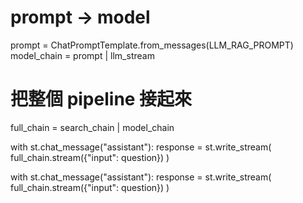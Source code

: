 # prompt -> model
prompt = ChatPromptTemplate.from_messages(LLM_RAG_PROMPT)
model_chain = prompt | llm_stream

# 把整個 pipeline 接起來
full_chain = search_chain | model_chain






with st.chat_message("assistant"):
    response = st.write_stream(
        full_chain.stream({"input": question})
    )






with st.chat_message("assistant"):
    response = st.write_stream(
        full_chain.stream({"input": question})
    )
